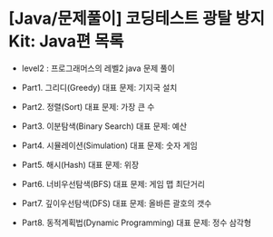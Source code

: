 # [Java/문제풀이] 코딩테스트 광탈 방지 Kit: Java편 목록 
- level2 : 프로그래머스의 레벨2 java 문제 풀이

- Part1. 그리디(Greedy) 대표 문제: 기지국 설치

- Part2. 정렬(Sort) 대표 문제: 가장 큰 수

- Part3. 이분탐색(Binary Search) 대표 문제: 예산

- Part4. 시뮬레이션(Simulation) 대표 문제: 숫자 게임

- Part5. 해시(Hash) 대표 문제: 위장

- Part6. 너비우선탐색(BFS) 대표 문제: 게임 맵 최단거리

- Part7. 깊이우선탐색(DFS) 대표 문제: 올바른 괄호의 갯수

- Part8. 동적계획법(Dynamic Programming) 대표 문제: 정수 삼각형
